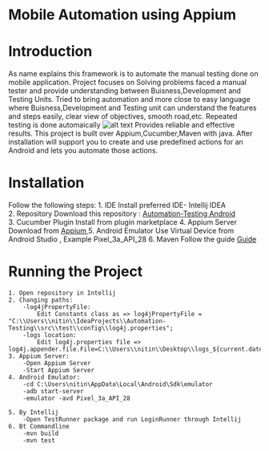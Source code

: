 # Mobile Automation using Appium

# Introduction
As name explains this framework is to automate the manual testing done on mobile application.
Project focuses on Solving problems faced a manual tester and provide understanding between Buisness,Development and Testing Units.
Tried to bring automation and more close to easy language where Buisness,Development and Testing unit can understand the features and steps easily, clear view of objectives, smooth road,etc.
Repeated testing is done automaically
![alt text](https://github.com/[username]/[reponame]/blob/[branch]/testrepeat.jpg?raw=true)
Provides reliable and effective results.
This project is built over Appium,Cucumber,Maven with java.
After installation will support you to create and use predefined actions for an Android and lets you automate those actions. 


# Installation

Follow the following steps:
	1. IDE 
		Install preferred IDE- Intellij IDEA <br />
	2. Repository
		Download this repository : [Automation-Testing Android](https://github.com/nitindoodhiya/Automation-Testing/archive/master.zip)<br />
	3. Cucumber Plugin
		Install from plugin marketplace
	4. Appium Server
		Download from [Appium ](https://github.com/appium/appium-desktop/releases/tag/v1.17.1-1)
	5. Android Emulator
		Use Virtual Device from Android Studio , Example Pixel_3a_API_28
	6. Maven 
		Follow the guide [Guide ](https://www.javatpoint.com/how-to-install-maven)
# Running the Project
	1. Open repository in Intellij
	2. Changing paths:
		-log4jPropertyFile:
			Edit Constants class as => log4jPropertyFile = "C:\\Users\\nitin\\IdeaProjects\\Automation-Testing\\src\\test\\config\\log4j.properties";
		-logs location:
			Edit log4j.properties file => log4j.appender.file.File=C:\\Users\\nitin\\Desktop\\logs_${current.date.time}.log
	3. Appium Server:
		-Open Appium Server
		-Start Appium Server
	4. Android Emulator:
		-cd C:\Users\nitin\AppData\Local\Android\Sdk\emulator
		-adb start-server
		-emulator -avd Pixel_3a_API_28
		
	5. By Intellij 
		-Open TestRunner package and run LoginRunner through Intellij
	6. Bt Commandline
		-mvn build
		-mvn test
		
	
		

	
